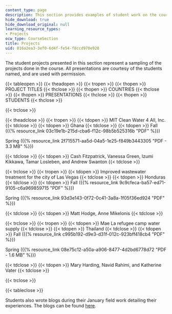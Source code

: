 ```yaml
---
content_type: page
description: This section provides examples of student work on the course projects.
hide_download: true
hide_download_original: null
learning_resource_types:
- Projects
ocw_type: CourseSection
title: Projects
uid: 816a2ea3-3ef0-6d4f-fe54-f8ccd970e928
---
```


The student projects presented in this section represent a sampling of the projects done in the course. All presentations are courtesy of the students named, and are used with permission.

{{< tableopen >}}
{{< theadopen >}}
{{< tropen >}}
{{< thopen >}}
PROJECT TITLES
{{< thclose >}}
{{< thopen >}}
COUNTRIES
{{< thclose >}}
{{< thopen >}}
PRESENTATIONS
{{< thclose >}}
{{< thopen >}}
STUDENTS
{{< thclose >}}

{{< trclose >}}

{{< theadclose >}}
{{< tropen >}}
{{< tdopen >}}
MIT Clean Water 4 All, Inc.
{{< tdclose >}}
{{< tdopen >}}
Ghana
{{< tdclose >}}
{{< tdopen >}}
Fall ({{% resource_link 03c19e1b-215d-cba6-f12c-98b5b525316b "PDF" %}})

Spring ({{% resource_link 2f715571-aa5d-04a5-1e25-f849b3443305 "PDF - 3.3 MB" %}})


{{< tdclose >}}
{{< tdopen >}}
Cash Fitzpatrick, Vanessa Green, Izumi Kikkawa, Tamar Losleben, and Andrew Swanton
{{< tdclose >}}

{{< trclose >}}
{{< tropen >}}
{{< tdopen >}}
Improved wastewater treatment for the city of Las Vegas
{{< tdclose >}}
{{< tdopen >}}
Honduras
{{< tdclose >}}
{{< tdopen >}}
Fall ({{% resource_link 9c9cfeca-ba57-ed71-9105-c6a969859715 "PDF" %}})

Spring ({{% resource_link 93d3e143-0f72-0c41-3a8a-1f05f36ed924 "PDF" %}})


{{< tdclose >}}
{{< tdopen >}}
Matt Hodge, Anne Mikelonis
{{< tdclose >}}

{{< trclose >}}
{{< tropen >}}
{{< tdopen >}}
Mae La refugee camp water supply
{{< tdclose >}}
{{< tdopen >}}
Thailand
{{< tdclose >}}
{{< tdopen >}}
Fall ({{% resource_link c995b192-d9e3-d31f-012c-923bff418cb4 "PDF" %}})

Spring ({{% resource_link 08e75c12-a50a-a906-8477-4d2bd6778d72 "PDF - 1.6 MB" %}})


{{< tdclose >}}
{{< tdopen >}}
Mary Harding, Navid Rahimi, and Katherine Vater
{{< tdclose >}}

{{< trclose >}}

{{< tableclose >}}

Students also wrote blogs during their January field work detailing their experiences. The blogs can be found [here](http://web.mit.edu/watsan/studentblogs.html).